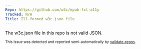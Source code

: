 ```yaml
---
Repo: https://github.com/w3c/epub-fxl-a11y
Tracked: N/A
Title: Ill-formed w3c.json file
---
```


The w3c.json file in this repo is not valid JSON.

<sub>This issue was detected and reported semi-automatically by [validate-repos](https://github.com/w3c/validate-repos/).</sub>
